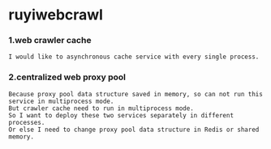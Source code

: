 # ruyiwebcrawl

### 1.web crawler cache

    I would like to asynchronous cache service with every single process.

### 2.centralized web proxy pool

    Because proxy pool data structure saved in memory, so can not run this service in multiprocess mode.
    But crawler cache need to run in multiprocess mode.
    So I want to deploy these two services separately in different processes.
    Or else I need to change proxy pool data structure in Redis or shared memory.
